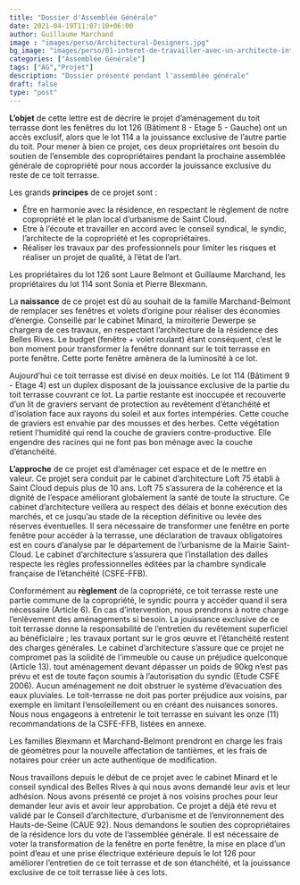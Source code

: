 ```yaml
---
title: "Dossier d'Assemblée Générale"
date: 2021-04-19T11:07:10+06:00
author: Guillaume Marchand
image : "images/perso/Architectural-Designers.jpg"
bg_image: "images/perso/01-interet-de-travailler-avec-un-architecte-interieur.jpg"
categories: ["Assemblée Générale"]
tags: ["AG","Projet"]
description: "Dossier présenté pendant l'assemblée générale"
draft: false
type: "post"
---
```


**L’objet** de cette lettre est de décrire le projet d’aménagement du toit terrasse dont les fenêtres du lot 126 (Bâtiment 8 - Etage 5 - Gauche) ont  un accès exclusif, alors que le lot 114 a la jouissance exclusive de l’autre partie du toit. Pour mener à bien ce projet, ces deux propriétaires ont besoin du soutien de l’ensemble des copropriétaires pendant la prochaine assemblée générale de copropriété pour nous accorder la jouissance exclusive du reste de ce  toit terrasse. 

Les grands **principes** de ce projet sont :

*   Être en harmonie avec la résidence, en respectant le règlement de notre copropriété et le plan local d’urbanisme de Saint Cloud.
*   Etre à l’écoute et travailler en accord avec le conseil syndical, le syndic, l’architecte de la copropriété et les copropriétaires.
*   Réaliser les travaux par des professionnels pour limiter les risques et réaliser un projet de qualité, à l’état de l’art.

Les propriétaires du lot 126 sont Laure Belmont et Guillaume Marchand, les propriétaires du lot 114 sont Sonia et Pierre Blexmann.

La **naissance** de ce projet est dû au souhait de la famille Marchand-Belmont de remplacer ses fenêtres et volets d’origine pour réaliser des économies d’énergie. Conseillé par le cabinet Minard, la miroiterie Dewerpe se chargera de ces travaux, en respectant l’architecture de la résidence des Belles Rives. Le budget (fenêtre + volet roulant) étant conséquent, c’est le bon moment pour transformer la fenêtre donnant sur le toit terrasse en porte fenêtre. Cette porte fenêtre amènera de la luminosité à ce lot. 

Aujourd’hui ce toit terrasse est divisé en deux moitiés. Le lot 114 (Bâtiment 9 - Etage 4) est un duplex disposant de la jouissance exclusive de la partie du toit terrasse couvrant ce lot. La partie restante est inoccupée et recouverte d’un lit de graviers servant de protection au revêtement d’étanchéité et d’isolation face aux rayons du soleil et aux fortes intempéries. Cette couche de graviers est envahie par des mousses et des herbes. Cette végétation retient l’humidité qui rend la couche de graviers contre-productive. Elle engendre des racines qui ne font pas bon ménage avec la couche d’étanchéité.

**L’approche** de ce projet est d’aménager cet espace et de le mettre en valeur. Ce projet sera conduit par le cabinet d’architecture Loft 75 établi à Saint Cloud depuis plus de 10 ans.  Loft 75 s’assurera de la cohérence et la dignité de l’espace améliorant globalement la santé de toute la structure. Ce cabinet d’architecture veillera au respect des délais et bonne exécution des marchés, et ce jusqu’au stade de la réception définitive ou levée des réserves éventuelles. Il sera nécessaire de transformer une fenêtre en porte fenêtre pour accéder à la terrasse, une déclaration de travaux obligatoires est en cours d’analyse par le département de l’urbanisme de la Mairie Saint-Cloud. Le cabinet d’architecture s’assurera que l’installation des dalles respecte les règles professionnelles éditées par la chambre syndicale française de l’étanchéité (CSFE-FFB).

Conformément au **règlement** de la copropriété, ce toit terrasse reste une partie commune de la copropriété, le syndic pourra y accéder quand il sera nécessaire (Article 6). En cas d’intervention, nous prendrons à notre charge l’enlèvement des aménagements si besoin. La jouissance exclusive de ce toit terrasse donne la responsabilité de l’entretien du revêtement superficiel au bénéficiaire ; les travaux portant sur le gros œuvre et l’étanchéité restent des charges générales. Le cabinet d’architecture s’assure que ce projet ne compromet pas la solidité de l’immeuble ou cause un préjudice quelconque (Article 13). tout aménagement devant dépasser un poids de 90kg n’est pas prévu et est de toute façon soumis à l’autorisation du syndic (Etude CSFE 2006). Aucun aménagement ne doit obstruer le système d’évacuation des eaux pluviales. Le toit-terrasse ne doit pas porter préjudice aux voisins, par exemple en limitant l‘ensoleillement ou en créant des nuisances sonores. Nous nous engageons à entretenir le toit terrasse en suivant les onze (11) recommandations de la CSFE-FFB, listées en annexe.

Les familles Blexmann et Marchand-Belmont prendront en charge les frais de géomètres pour la nouvelle affectation de tantièmes, et les frais de notaires pour créer un acte authentique de modification.

Nous travaillons depuis le début de ce projet avec le cabinet Minard et le conseil syndical des Belles Rives à qui nous avons demandé leur avis et leur adhésion. Nous avons présenté ce projet à nos voisins proches pour leur demander leur avis et avoir leur approbation. Ce projet a déjà été revu et validé par le Conseil d’architecture, d’urbanisme et de l’environnement des Hauts-de-Seine (CAUE 92). Nous demandons le soutien des copropriétaires de la résidence lors du vote de l’assemblée générale. Il est nécessaire de voter la transformation de la fenêtre en porte fenêtre, la mise en place d’un point d’eau et une prise électrique extérieure depuis le lot 126 pour améliorer l’entretien de ce toit terrasse et de son étanchéité, et la jouissance exclusive de ce toit terrasse liée  à ces lots. 
